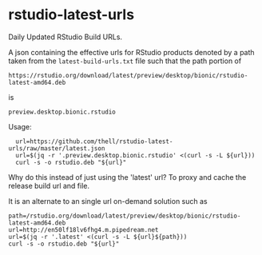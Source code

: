# rstudio-latest-urls
Daily Updated RStudio Build URLs.

A json containing the effective urls for RStudio products denoted by a path taken from
the `latest-build-urls.txt` file such that the path portion of

`https://rstudio.org/download/latest/preview/desktop/bionic/rstudio-latest-amd64.deb`

is

`preview.desktop.bionic.rstudio`

Usage:
```
  url=https://github.com/thell/rstudio-latest-urls/raw/master/latest.json
  url=$(jq -r '.preview.desktop.bionic.rstudio' <(curl -s -L ${url}))
  curl -s -o rstudio.deb "${url}"
```

Why do this instead of just using the 'latest' url? To proxy and cache the release build url and file.

It is an alternate to an single url on-demand solution such as

```
path=/rstudio.org/download/latest/preview/desktop/bionic/rstudio-latest-amd64.deb
url=http://en50lf18lv6fhg4.m.pipedream.net
url=$(jq -r '.latest' <(curl -s -L ${url}${path}))
curl -s -o rstudio.deb "${url}"
```
